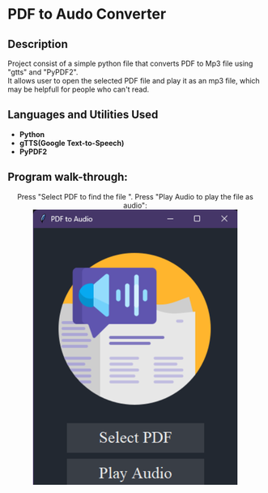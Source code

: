 <h1>PDF to Audo Converter</h1>



<h2>Description</h2>
Project consist of a simple python file that converts PDF to Mp3 file using "gtts" and "PyPDF2". <br />
It allows user to open the selected PDF file and play it as an mp3 file, which may be helpfull for people who can't read.
<br />


<h2>Languages and Utilities Used</h2>

- <b>Python</b> 
- <b>gTTS(Google Text-to-Speech)</b>
- <b>PyPDF2</b> 

<h2>Program walk-through:</h2>

<p align="center">
Press "Select PDF to find the file ". Press "Play Audio to play the file as audio": <br/>
<img src="https://github.com/kchavir/PDFtoAudioConverter/blob/main/PDF%20to%20Audio%2015_08_2023%2010_07_09%20AM.png?raw=true" height="80%" width="80%" alt="PDF to Audo APP"/>
<br />
<br />


<!--
 ```diff
- text in red
+ text in green
! text in orange
# text in gray
@@ text in purple (and bold)@@
```
--!>
